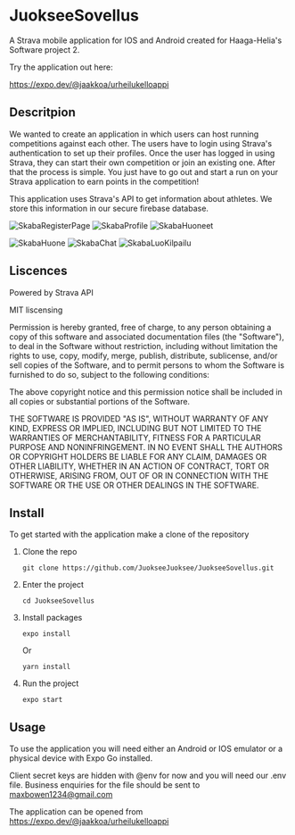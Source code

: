 # JuokseeSovellus


A Strava mobile application for IOS and Android created for Haaga-Helia's Software project 2. 

Try the application out here:

https://expo.dev/@jaakkoa/urheilukelloappi

## Descritpion

We wanted to create an application in which users can host running competitions against each other. The users have to login using Strava's authentication to set up their profiles. Once the user has logged in using Strava, they can start their own competition or join an existing one. After that the process is simple. You just have to go out and start a run on your Strava application to earn points in the competition!

This application uses Strava's API to get information about athletes. We store this information in our secure firebase database.


![SkabaRegisterPage](https://user-images.githubusercontent.com/89595592/168071573-91721135-f2a3-4f5f-ae86-9b0a07a4ef97.jpg) 
![SkabaProfile](https://user-images.githubusercontent.com/89595592/168071965-2efc1506-dc66-428d-92d2-d7f0a113136b.jpg)
![SkabaHuoneet](https://user-images.githubusercontent.com/89595592/168071821-da487d30-9c21-4000-bb57-01bfb7f8c3da.jpg)


![SkabaHuone](https://user-images.githubusercontent.com/89595592/168071852-1a1daa94-4ccf-46cc-81e4-a7156ce53c60.jpg)
![SkabaChat](https://user-images.githubusercontent.com/89595592/168072005-83cfcf41-d0d3-48b1-aed2-c7fdcc31093a.jpg)
![SkabaLuoKilpailu](https://user-images.githubusercontent.com/89595592/168072079-7cd8d290-8880-4674-aa75-6407860d3547.jpg)


## Liscences

Powered by Strava API

MIT liscensing

Permission is hereby granted, free of charge, to any person obtaining a copy of this software and associated documentation files (the "Software"), to deal in the Software without restriction, including without limitation the rights to use, copy, modify, merge, publish, distribute, sublicense, and/or sell copies of the Software, and to permit persons to whom the Software is furnished to do so, subject to the following conditions:

The above copyright notice and this permission notice shall be included in all copies or substantial portions of the Software.

THE SOFTWARE IS PROVIDED "AS IS", WITHOUT WARRANTY OF ANY KIND, EXPRESS OR IMPLIED, INCLUDING BUT NOT LIMITED TO THE WARRANTIES OF MERCHANTABILITY, FITNESS FOR A PARTICULAR PURPOSE AND NONINFRINGEMENT. IN NO EVENT SHALL THE AUTHORS OR COPYRIGHT HOLDERS BE LIABLE FOR ANY CLAIM, DAMAGES OR OTHER LIABILITY, WHETHER IN AN ACTION OF CONTRACT, TORT OR OTHERWISE, ARISING FROM, OUT OF OR IN CONNECTION WITH THE SOFTWARE OR THE USE OR OTHER DEALINGS IN THE SOFTWARE.

## Install 

To get started with the application make a clone of the repository 

1. Clone the repo
 
    `git clone https://github.com/JuokseeJuoksee/JuokseeSovellus.git`
    

2. Enter the project
 
     `cd JuokseeSovellus  `

3. Install packages

     `expo install `
      
      Or

     ` yarn install  `
     
     
4. Run the project

      `expo start  `
      
## Usage

To use the application you will need either an Android or IOS emulator or a physical device with Expo Go installed.

Client secret keys are hidden with @env for now and you will need our .env file. Business enquiries for the file should be sent to maxbowen1234@gmail.com 

The application can be opened from https://expo.dev/@jaakkoa/urheilukelloappi
